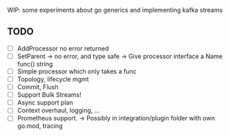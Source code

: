 WIP: some experiments about go generics and implementing kafka streams

## TODO
- [ ] AddProcessor no error returned
- [ ] SetParent -> no error, and type safe -> Give processor interface a Name func() string
- [ ] Simple processor which only takes a func
- [ ] Topology, lifecycle mgmt
- [ ] Commit, Flush
- [ ] Support Bulk Streams!
- [ ] Async support plan
- [ ] Context overhaul, logging, ...
- [ ] Prometheus support. -> Possibly in integration/plugin folder with own go.mod, tracing

